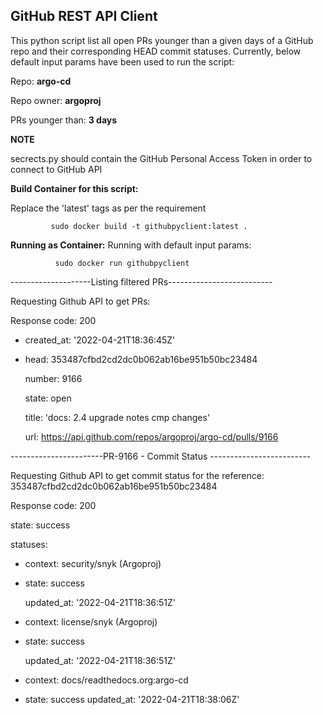 GitHub REST API Client
-----------------------

This python script list all open PRs younger than a given days of a GitHub repo and their corresponding HEAD commit statuses. Currently, below default input params have been used to run the script: 

Repo: **argo-cd**

Repo owner: **argoproj** 

PRs younger than: **3 days**

**NOTE**

secrects.py should contain the GitHub Personal Access Token in order to connect to GitHub API

**Build Container for this script:**

Replace the 'latest' tags as per the requirement

             sudo docker build -t githubpyclient:latest .
**Running as Container:** Running with default input params:

              sudo docker run githubpyclient 
              
              
 --------------------Listing filtered PRs--------------------------
 
Requesting Github API to get PRs:

Response code: 200
- created_at: '2022-04-21T18:36:45Z'
- 
  head: 353487cfbd2cd2dc0b062ab16be951b50bc23484
  
  number: 9166
  
  state: open
  
  title: 'docs: 2.4 upgrade notes cmp changes'
  
  url: https://api.github.com/repos/argoproj/argo-cd/pulls/9166


-----------------------PR-9166 - Commit Status -------------------------

Requesting Github API to get commit status for the reference: 353487cfbd2cd2dc0b062ab16be951b50bc23484

Response code: 200

state: success

statuses:

- context: security/snyk (Argoproj)
- 
  state: success
  
  updated_at: '2022-04-21T18:36:51Z'
  
- context: license/snyk (Argoproj)
- 
  state: success
  
  updated_at: '2022-04-21T18:36:51Z'
  
- context: docs/readthedocs.org:argo-cd
- 
  state: success
  updated_at: '2022-04-21T18:38:06Z'
             
              
              
              

